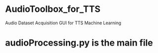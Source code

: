 # AudioToolbox_for_TTS
Audio Dataset Acquisition GUI for TTS Machine Learning
# audioProcessing.py is the main file
